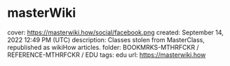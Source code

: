 # masterWiki

cover: https://masterwiki.how/social/facebook.png
created: September 14, 2022 12:49 PM (UTC)
description: Classes stolen from MasterClass, republished as wikiHow articles.
folder: BOOKMRKS-MTHRFCKR / REFERENCE-MTHRFCKR / EDU
tags: edu
url: https://masterwiki.how